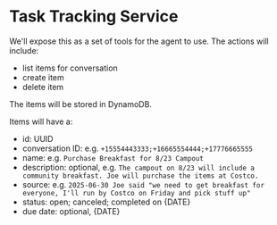 # Task Tracking Service

We'll expose this as a set of tools for the agent to use. The actions will include:

* list items for conversation
* create item
* delete item

The items will be stored in DynamoDB.

Items will have a:

* id: UUID
* conversation ID: e.g. `+15554443333;+16665554444;+17776665555`
* name: e.g. `Purchase Breakfast for 8/23 Campout`
* description: optional, e.g. `The campout on 8/23 will include a community breakfast. Joe will purchase the items at Costco.`
* source: e.g. `2025-06-30 Joe said "we need to get breakfast for everyone, I'll run by Costco on Friday and pick stuff up"`
* status: open; canceled; completed on {DATE}
* due date: optional, {DATE}
